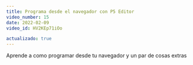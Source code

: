 ```yaml
---
title: Programa desde el navegador con P5 Editor
video_number: 15
date: 2022-02-09
video_id: HV2KEp71iOo

actualizado: true
---
```


Aprende a como programar desde tu navegador y un par de cosas extras

